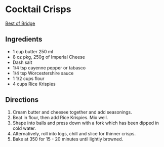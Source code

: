 # Cocktail Crisps

[Best of Bridge](https://www.bestofbridge.com/cocktail-crisps/)

## Ingredients
* 1 cup butter 250 ml
* 8 oz pkg, 250g of Imperial Cheese
* Dash salt
* 1/4 tsp cayenne pepper or tabasco
* 1/4 tsp Worcestershire sauce
* 1 1/2 cups flour
* 4 cups Rice Krispies

## Directions
1. Cream butter and cheesee together and add seasonings.
2. Beat in flour, then add Rice Krispies.  Mix well.
3. Shape into balls and press down with a fork which has been dipped in cold water.
4. Alternatively, roll into logs, chill and slice for thinner crisps.
5. Bake at 350 for 15 - 20 minutes until lightly browned.
